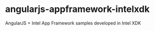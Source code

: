 angularjs-appframework-intelxdk
===============================

AngularJS + Intel App Framework samples developed in Intel XDK

